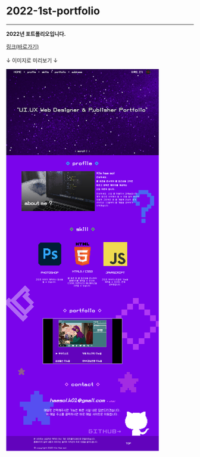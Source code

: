 # 2022-1st-portfolio

***

**2022년 포트폴리오입니다.**

[링크(바로가기)](https://sooool-kim.github.io/2022-1st-portfolio/)<br>
<br>
↓ 이미지로 미리보기 ↓

![이미지로 미리보기](img/readme_ver3.png)
